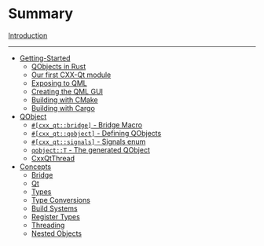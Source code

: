 <!--
SPDX-FileCopyrightText: 2021 Klarälvdalens Datakonsult AB, a KDAB Group company <info@kdab.com>
SPDX-FileContributor: Andrew Hayzen <andrew.hayzen@kdab.com>

SPDX-License-Identifier: MIT OR Apache-2.0
-->

# Summary

[Introduction](./index.md)

---

- [Getting-Started](./getting-started/index.md)
    - [QObjects in Rust](./getting-started/1-qobjects-in-rust.md)
    - [Our first CXX-Qt module](./getting-started/2-our-first-cxx-qt-module.md)
    - [Exposing to QML](./getting-started/3-exposing-to-qml.md)
    - [Creating the QML GUI](./getting-started/4-qml-gui.md)
    - [Building with CMake](./getting-started/5-cmake-integration.md)
    - [Building with Cargo](./getting-started/6-cargo-executable.md)
- [QObject](./qobject/index.md)
    - [`#[cxx_qt::bridge]` - Bridge Macro](./qobject/bridge-macro.md)
    - [`#[cxx_qt::qobject]` - Defining QObjects](./qobject/qobject_struct.md)
    - [`#[cxx_qt::signals]` - Signals enum](./qobject/signals_enum.md)
    - [`qobject::T` - The generated QObject](./qobject/cpp_object.md)
    - [CxxQtThread](./qobject/cxxqtthread.md)
- [Concepts](./concepts/index.md)
    - [Bridge](./concepts/bridge.md)
    - [Qt](./concepts/qt.md)
    - [Types](./concepts/types.md)
    - [Type Conversions](./concepts/type-conversions.md)
    - [Build Systems](./concepts/build_systems.md)
    - [Register Types](./concepts/register_types.md)
    - [Threading](./concepts/threading.md)
    - [Nested Objects](./concepts/nested_objects.md)
